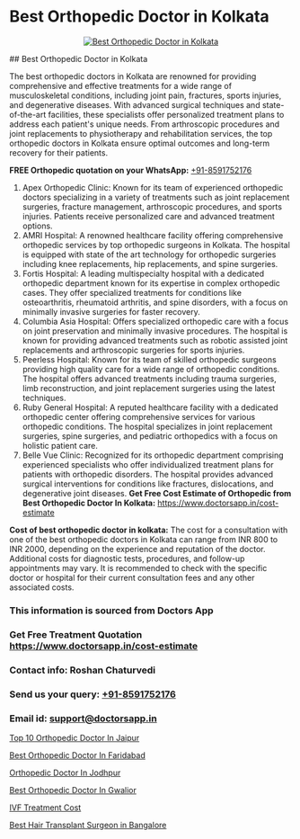 # Best Orthopedic Doctor in Kolkata

<p align="center">
  <a href="https://doctorsapp.in">
    <img src="https://i.ibb.co/wJkg4Bm/dqcasdqwed.png" alt="Best Orthopedic Doctor in Kolkata">
  </a>
</p>
## Best Orthopedic Doctor in Kolkata

The best orthopedic doctors in Kolkata are renowned for providing comprehensive and effective treatments for a wide range of musculoskeletal conditions, including joint pain, fractures, sports injuries, and degenerative diseases. With advanced surgical techniques and state-of-the-art facilities, these specialists offer personalized treatment plans to address each patient's unique needs. From arthroscopic procedures and joint replacements to physiotherapy and rehabilitation services, the top orthopedic doctors in Kolkata ensure optimal outcomes and long-term recovery for their patients.

**FREE Orthopedic quotation on your WhatsApp:**  [+91-8591752176](https://api.whatsapp.com/send?phone=8591752176)

1) Apex Orthopedic Clinic: Known for its team of experienced orthopedic doctors specializing in a variety of treatments such as joint replacement surgeries, fracture management, arthroscopic procedures, and sports injuries. Patients receive personalized care and advanced treatment options.
2) AMRI Hospital: A renowned healthcare facility offering comprehensive orthopedic services by top orthopedic surgeons in Kolkata. The hospital is equipped with state of the art technology for orthopedic surgeries including knee replacements, hip replacements, and spine surgeries.
3) Fortis Hospital: A leading multispecialty hospital with a dedicated orthopedic department known for its expertise in complex orthopedic cases. They offer specialized treatments for conditions like osteoarthritis, rheumatoid arthritis, and spine disorders, with a focus on minimally invasive surgeries for faster recovery.
4) Columbia Asia Hospital: Offers specialized orthopedic care with a focus on joint preservation and minimally invasive procedures. The hospital is known for providing advanced treatments such as robotic assisted joint replacements and arthroscopic surgeries for sports injuries.
5) Peerless Hospital: Known for its team of skilled orthopedic surgeons providing high quality care for a wide range of orthopedic conditions. The hospital offers advanced treatments including trauma surgeries, limb reconstruction, and joint replacement surgeries using the latest techniques.
6) Ruby General Hospital: A reputed healthcare facility with a dedicated orthopedic center offering comprehensive services for various orthopedic conditions. The hospital specializes in joint replacement surgeries, spine surgeries, and pediatric orthopedics with a focus on holistic patient care.
7) Belle Vue Clinic: Recognized for its orthopedic department comprising experienced specialists who offer individualized treatment plans for patients with orthopedic disorders. The hospital provides advanced surgical interventions for conditions like fractures, dislocations, and degenerative joint diseases.
**Get Free Cost Estimate of Orthopedic from Best Orthopedic Doctor In Kolkata:** https://www.doctorsapp.in/cost-estimate

**Cost of best orthopedic doctor in kolkata:**
The cost for a consultation with one of the best orthopedic doctors in Kolkata can range from INR 800 to INR 2000, depending on the experience and reputation of the doctor. Additional costs for diagnostic tests, procedures, and follow-up appointments may vary. It is recommended to check with the specific doctor or hospital for their current consultation fees and any other associated costs.

### This information is sourced from Doctors App 
### Get Free Treatment Quotation https://www.doctorsapp.in/cost-estimate
### Contact info: Roshan Chaturvedi 
### Send us your query: [+91-8591752176](https://api.whatsapp.com/send?phone=8591752176) 
### Email id: support@doctorsapp.in

[Top 10 Orthopedic Doctor In Jaipur](https://www.linkedin.com/pulse/top-10-orthopedic-doctor-jaipur-doctorsapp-dhaka-dgqoe?trackingId=VA7z6mL7NpAz5LK4SVy1CQ%3D%3D&lipi=urn%3Ali%3Apage%3Ad_flagship3_company_admin%3Bo%2BosOGJBSO63YocmsfjAZA%3D%3D)

[Best Orthopedic Doctor In Faridabad](https://www.linkedin.com/pulse/best-orthopedic-doctor-faridabad-knee-replacement-treatment-vl7ke?trackingId=L%2B%2BBe%2BQMjQcs9j0jgcZYEA%3D%3D&lipi=urn%3Ali%3Apage%3Ad_flagship3_company_admin%3BII%2FSNcWiSiigR90SV5cfEQ%3D%3D)

[Orthopedic Doctor In Jodhpur](https://medium.com/@kushalrao10/orthopedic-doctor-in-jodhpur-98a7912bedca)

[Best Orthopedic Doctor In Gwalior](https://medium.com/@vimalrana22/best-orthopedic-doctor-in-gwalior-4c35a9fc8c1c)

[IVF Treatment Cost](https://doctors-apps.github.io/doctorsapp/ivf-treatment-cost)

[Best Hair Transplant Surgeon in Bangalore](https://doctors-apps.github.io/doctorsapp/best-hair-transplant-surgeon-in-bangalore)

